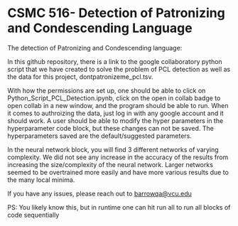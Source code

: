 # CSMC 516- Detection of Patronizing and Condescending Language


The detection of Patronizing and Condescending language:

In this github repository, there is a link to the google collaboratory python script that we have created to solve the problem of PCL detection as well as the data for this project, dontpatronizeme_pcl.tsv. 

With how the permissions are set up, one should be able to click on Python_Script_PCL_Detection.ipynb, click on the open in collab badge to open collab in a new window, and the program should be able to run. When it comes to authroizing the data, just log in with any google account and it should work. A user should be able to modify the hyper parameters in the hyperparameter code block, but these changes can not be saved. The hyperparameters saved are the default/suggested parameters. 

In the neural network block, you will find 3 different networks of varying complexity. We did not see any increase in the accuracy of the results from increasing the size/complexity of the neural network. Larger networks seemed to be overtrained more easily and have more various results due to the many local minima. 

If you have any issues, please reach out to barrowqa@vcu.edu

PS: You likely know this, but in runtime one can hit run all to run all blocks of code sequentially
